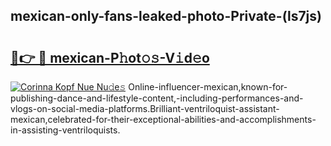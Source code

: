 ## mexican-only-fans​-leaked-photo​-Private-(ls7js)


# <h2><a href="https://mediaupload.pro?title=mexican&ref=git">🔗👉 🔴 mexican-P𝚑ot𝚘𝚜-V𝚒d𝚎o</a></h2>

[![Corinna Kopf Nue Nu𝚍e𝚜](https://i.imgur.com/0qMVB7G.gif)](https://mediaupload.pro?title=mexican&ref=git)
Online-influencer-mexican,known-for-publishing-dance-and-lifestyle-content,-including-performances-and-vlogs-on-social-media-platforms.Brilliant-ventriloquist-assistant-mexican,celebrated-for-their-exceptional-abilities-and-accomplishments-in-assisting-ventriloquists.  